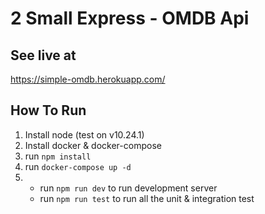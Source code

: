# 2 Small Express - OMDB Api

## See live at
https://simple-omdb.herokuapp.com/
## How To Run
1. Install node (test on v10.24.1)
2. Install docker & docker-compose
3. run `npm install`
4. run `docker-compose up -d`
5. - run `npm run dev` to run development server 
   - run `npm run test` to run all the unit & integration test